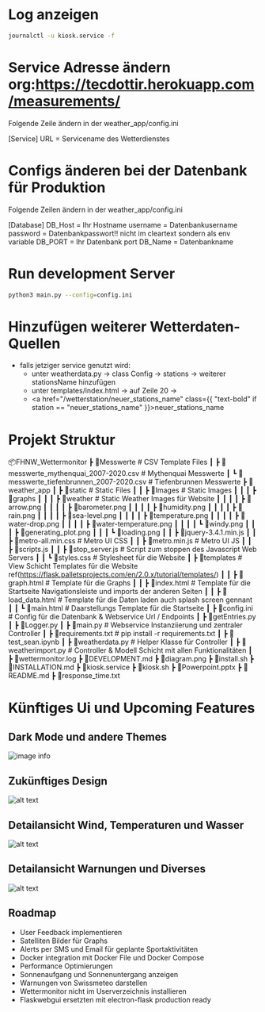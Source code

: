 
# Log anzeigen
```bash
journalctl -u kiosk.service -f
```

# Service Adresse ändern org:https://tecdottir.herokuapp.com/measurements/ 
Folgende Zeile ändern in der weather_app/config.ini

[Service]
URL = Servicename des Wetterdienstes

# Configs änderen bei der Datenbank für Produktion
Folgende Zeilen ändern in der weather_app/config.ini

[Database]
DB_Host = Ihr Hostname
username = Datenbankusername
password = Datenbankpasswort!! nicht im cleartext sondern als env variable 
DB_PORT = Ihr Datenbank port 
DB_Name = Datenbankname


# Run development Server
```bash
python3 main.py --config=config.ini
```


 # Hinzufügen weiterer Wetterdaten-Quellen
 - falls jetziger service genutzt wird:
    - unter weatherdata.py -> class Config -> stations -> weiterer stationsName hinzufügen
    - unter templates/index.html -> auf Zeile 20 -> <li><a href="/wetterstation/neuer_stations_name" class={{ "text-bold" if station == "neuer_stations_name" }}>neuer_stations_name</a></li>



# Projekt Struktur
📦FHNW_Wettermonitor 
 ┣ 📂Messwerte                                                # CSV Template Files
 ┃ ┣ 📜messwerte_mythenquai_2007-2020.csv                     # Mythenquai Messwerte
 ┃ ┗ 📜messwerte_tiefenbrunnen_2007-2020.csv                  # Tiefenbrunnen Messwerte
 ┣ 📂weather_app
 ┃ ┣ 📂static                                                 # Static Files
 ┃ ┃ ┣ 📂Images                                               # Static Images
 ┃ ┃ ┃ ┣ 📂graphs
 ┃ ┃ ┃ ┣ 📂weather                                            # Static Weather Images für Website
 ┃ ┃ ┃ ┃ ┣ 📜arrow.png
 ┃ ┃ ┃ ┃ ┣ 📜barometer.png
 ┃ ┃ ┃ ┃ ┣ 📜humidity.png
 ┃ ┃ ┃ ┃ ┣ 📜rain.png
 ┃ ┃ ┃ ┃ ┣ 📜sea-level.png
 ┃ ┃ ┃ ┃ ┣ 📜temperature.png
 ┃ ┃ ┃ ┃ ┣ 📜water-drop.png
 ┃ ┃ ┃ ┃ ┣ 📜water-temperature.png
 ┃ ┃ ┃ ┃ ┗ 📜windy.png
 ┃ ┃ ┃ ┣ 📜generating_plot.png
 ┃ ┃ ┃ ┗ 📜loading.png
 ┃ ┃ ┣ 📜jquery-3.4.1.min.js
 ┃ ┃ ┣ 📜metro-all.min.css                                      # Metro UI CSS
 ┃ ┃ ┣ 📜metro.min.js                                           # Metro UI JS
 ┃ ┃ ┣ 📜scripts.js
 ┃ ┃ ┣ 📜stop_server.js                                         # Script zum stoppen des Javascript Web Servers 
 ┃ ┃ ┗ 📜styles.css                                             # Stylesheet für die Website
 ┃ ┣ 📂templates                                                # View Schicht Templates für die Website ref(https://flask.palletsprojects.com/en/2.0.x/tutorial/templates/)
 ┃ ┃ ┣ 📜graph.html                                             # Template für die Graphs
 ┃ ┃ ┣ 📜index.html                                             # Template für die Startseite Navigationsleiste und imports der anderen Seiten
 ┃ ┃ ┣ 📜load_data.html                                         # Template für die Daten laden auch splash screen gennant
 ┃ ┃ ┗ 📜main.html                                              # Daarstellungs Template für die Startseite
 ┃ ┣ 📜config.ini                                               # Config für die Datenbank & Webservice Url / Endpoints
 ┃ ┣ 📜getEntries.py
 ┃ ┣ 📜Logger.py
 ┃ ┣ 📜main.py                                                   # Webservice Instanziierung und zentraler Controller
 ┃ ┣ 📜requirements.txt                                          # pip install -r requirements.txt 
 ┃ ┣ 📜test_sean.ipynb
 ┃ ┣ 📜weatherdata.py                                            # Helper Klasse für Controller
 ┃ ┣ 📜weatherimport.py                                          # Controller & Modell Schicht mit allen Funktionalitäten
 ┃ ┣ 📜wettermonitor.log
 ┣ 📜DEVELOPMENT.md
 ┣ 📜diagram.png
 ┣ 📜install.sh
 ┣ 📜INSTALLATION.md
 ┣ 📜kiosk.service
 ┣ 📜kiosk.sh
 ┣ 📜Powerpoint.pptx
 ┣ 📜README.md
 ┣ 📜response_time.txt                                          



# Künftiges Ui und Upcoming Features
## Dark Mode und andere Themes
![image info](./dark_mode.png)

## Zukünftiges Design
![alt text](ui-sketch-1.png)

## Detailansicht Wind, Temperaturen und Wasser
![alt text](ui-sketch-2.png)

## Detailansicht Warnungen und Diverses
![alt text](ui-sketch-3.png)



## Roadmap
  - User Feedback implementieren
  - Satelliten Bilder für Graphs
  - Alerts per SMS und Email für geplante Sportaktivitäten
  - Docker integration mit Docker File und Docker Compose 
  - Performance Optimierungen
  - Sonnenaufgang und Sonnenuntergang anzeigen
  - Warnungen von Swissmeteo darstellen
  - Wettermonitor nicht im Userverzeichnis installieren
  - Flaskwebgui ersetzten mit electron-flask production ready

